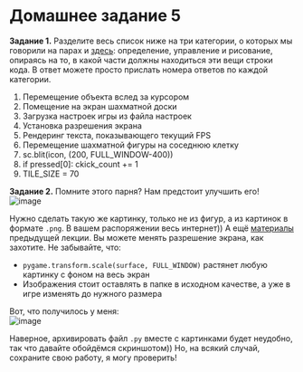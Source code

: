 # Домашнее задание 5
**Задание 1.** Разделите весь список ниже на три категории, о которых мы говорили на парах и [здесь](https://cherv11.github.io/Tesseract/first_game): определение, управление и рисование, опираясь на то, в какой части должны находиться эти вещи строки кода. В ответ можете просто прислать номера ответов по каждой категории.

1. Перемещение объекта вслед за курсором
2. Помещение на экран шахматной доски
3. Загрузка настроек игры из файла настроек
4. Установка разрешения экрана
5. Рендеринг текста, показывающего текущий FPS
6. Перемещение шахматной фигуры на соседнюю клетку
7. sc.blit(icon, (200, FULL_WINDOW-400))
8. if pressed[0]: ckick_count += 1
9. TILE_SIZE = 70

**Задание 2.** Помните этого парня? Нам предстоит улучшить его!  
![image](https://user-images.githubusercontent.com/56085790/141452092-200d65bc-375c-4a9e-8ea9-278aaad44412.png)

Нужно сделать такую же картинку, только не из фигур, а из картинок в формате `.png`. В вашем распоряжении весь интернет)) А ещё [материалы](https://cherv11.github.io/Tesseract/pics_and_shapes) предыдущей лекции. Вы можете менять разрешение экрана, как захотите.
Не забывайте, что:
- `pygame.transform.scale(surface, FULL_WINDOW)` растянет любую картинку с фоном на весь экран
- Изображения стоит оставлять в папке в исходном качестве, а уже в игре изменять до нужного размера  

Вот, что получилось у меня:  
![image](https://user-images.githubusercontent.com/56085790/142594655-a3a8c0b9-9251-4468-ac75-84ccbcb1bce5.png)  
  
Наверное, архивировать файл `.py` вместе с картинками будет неудобно, так что давайте обойдёмся скриншотом)) Но, на всякий случай, сохраните свою работу, я могу проверить!


